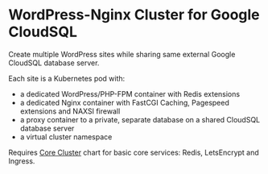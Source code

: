 # WordPress-Nginx Cluster for Google CloudSQL

Create multiple WordPress sites while sharing same external Google CloudSQL database server.

Each site is a Kubernetes pod with:

- a dedicated WordPress/PHP-FPM container with Redis extensions
- a dedicated Nginx container with FastCGI Caching, Pagespeed extensions and NAXSI firewall
- a proxy container to a private, separate database on a shared CloudSQL database server
- a virtual cluster namespace

Requires [Core Cluster](https://github.com/stcox/charts/tree/master/core) chart for basic core services: Redis, LetsEncrypt and Ingress.
